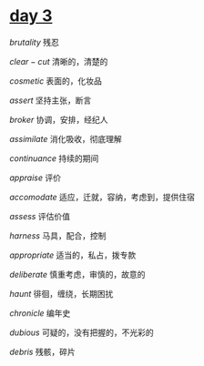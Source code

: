 <link rel="stylesheet" href="https://zhmhbest.gitee.io/hellomathematics/style/index.css">

# [day 3](index.html)


$brutality$ 残忍

$clear-cut$ 清晰的，清楚的

$cosmetic$ 表面的，化妆品

$assert$ 坚持主张，断言

$broker$ 协调，安排，经纪人

$assimilate$ 消化吸收，彻底理解

$continuance$ 持续的期间

$appraise$ 评价

$accomodate$ 适应，迁就，容纳，考虑到，提供住宿

$assess$ 评估价值

$harness$ 马具，配合，控制

$appropriate$ 适当的，私占，拨专款

$deliberate$ 慎重考虑，审慎的，故意的

$haunt$ 徘徊，缠绕，长期困扰

$chronicle$ 编年史

$dubious$ 可疑的，没有把握的，不光彩的

$debris$ 残骸，碎片
